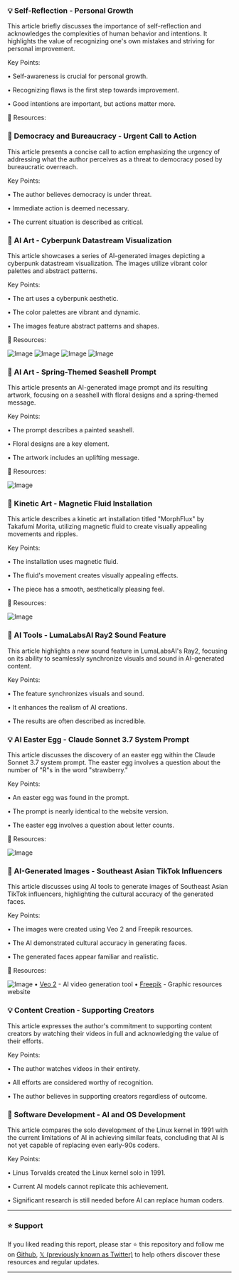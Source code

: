 ### 💡 Self-Reflection - Personal Growth

This article briefly discusses the importance of self-reflection and acknowledges the complexities of human behavior and intentions.  It highlights the value of recognizing one's own mistakes and striving for personal improvement.


Key Points:

• Self-awareness is crucial for personal growth.


• Recognizing flaws is the first step towards improvement.


•  Good intentions are important, but actions matter more.



🔗 Resources:


### 🚀  Democracy and Bureaucracy - Urgent Call to Action

This article presents a concise call to action emphasizing the urgency of addressing what the author perceives as a threat to democracy posed by bureaucratic overreach.


Key Points:

•  The author believes democracy is under threat.


•  Immediate action is deemed necessary.


• The current situation is described as critical.



### 🤖 AI Art - Cyberpunk Datastream Visualization

This article showcases a series of AI-generated images depicting a cyberpunk datastream visualization.  The images utilize vibrant color palettes and abstract patterns.


Key Points:

•  The art uses a cyberpunk aesthetic.


•  The color palettes are vibrant and dynamic.


•  The images feature abstract patterns and shapes.



🔗 Resources:

![Image](https://pbs.twimg.com/media/GkjRxL7XMAEZ5jd?format=jpg&name=360x360)
![Image](https://pbs.twimg.com/media/GkjRxNZXoAE6QSv?format=jpg&name=360x360)
![Image](https://pbs.twimg.com/media/GkjRxN0WoAAXn_3?format=jpg&name=360x360)
![Image](https://pbs.twimg.com/media/GkjRxL9XYAAMiHP?format=jpg&name=360x360)


### 🤖 AI Art - Spring-Themed Seashell Prompt

This article presents an AI-generated image prompt and its resulting artwork, focusing on a seashell with floral designs and a spring-themed message.


Key Points:

• The prompt describes a painted seashell.


• Floral designs are a key element.


• The artwork includes an uplifting message.


🔗 Resources:

![Image](https://pbs.twimg.com/media/GknyLXLXwAAHkyg?format=jpg&name=small)


### 🤖 Kinetic Art - Magnetic Fluid Installation

This article describes a kinetic art installation titled "MorphFlux" by Takafumi Morita, utilizing magnetic fluid to create visually appealing movements and ripples.


Key Points:

• The installation uses magnetic fluid.


• The fluid's movement creates visually appealing effects.


• The piece has a smooth, aesthetically pleasing feel.


🔗 Resources:

![Image](https://pbs.twimg.com/amplify_video_thumb/1893908503171088384/img/1H6bsCtAPFvphLJD.jpg)


### 🚀 AI Tools - LumaLabsAI Ray2 Sound Feature

This article highlights a new sound feature in LumaLabsAI's Ray2, focusing on its ability to seamlessly synchronize visuals and sound in AI-generated content.


Key Points:

•  The feature synchronizes visuals and sound.


•  It enhances the realism of AI creations.


•  The results are often described as incredible.



### 💡 AI Easter Egg - Claude Sonnet 3.7 System Prompt

This article discusses the discovery of an easter egg within the Claude Sonnet 3.7 system prompt.  The easter egg involves a question about the number of "R"s in the word "strawberry."


Key Points:

•  An easter egg was found in the prompt.


•  The prompt is nearly identical to the website version.


•  The easter egg involves a question about letter counts.


🔗 Resources:

![Image](https://pbs.twimg.com/media/GklvTgXWcAA9bMu?format=png&name=small)


### 🤖 AI-Generated Images - Southeast Asian TikTok Influencers

This article discusses using AI tools to generate images of Southeast Asian TikTok influencers, highlighting the cultural accuracy of the generated faces.


Key Points:

• The images were created using Veo 2 and Freepik resources.


• The AI demonstrated cultural accuracy in generating faces.


• The generated faces appear familiar and realistic.


🔗 Resources:

![Image](https://pbs.twimg.com/ext_tw_video_thumb/1894274201382457344/pu/img/0YZv50X4jlH6-Bx1.jpg)
• [Veo 2](https://www.veo.ai/) - AI video generation tool
• [Freepik](https://www.freepik.com/) - Graphic resources website



### 💡 Content Creation - Supporting Creators

This article expresses the author's commitment to supporting content creators by watching their videos in full and acknowledging the value of their efforts.


Key Points:

• The author watches videos in their entirety.


•  All efforts are considered worthy of recognition.


• The author believes in supporting creators regardless of outcome.


### 🤖 Software Development - AI and OS Development

This article compares the solo development of the Linux kernel in 1991 with the current limitations of AI in achieving similar feats, concluding that AI is not yet capable of replacing even early-90s coders.


Key Points:

• Linus Torvalds created the Linux kernel solo in 1991.


• Current AI models cannot replicate this achievement.


•  Significant research is still needed before AI can replace human coders.


---

### ⭐️ Support

If you liked reading this report, please star ⭐️ this repository and follow me on [Github](https://github.com/Drix10), [𝕏 (previously known as Twitter)](https://x.com/DRIX_10_) to help others discover these resources and regular updates.

---